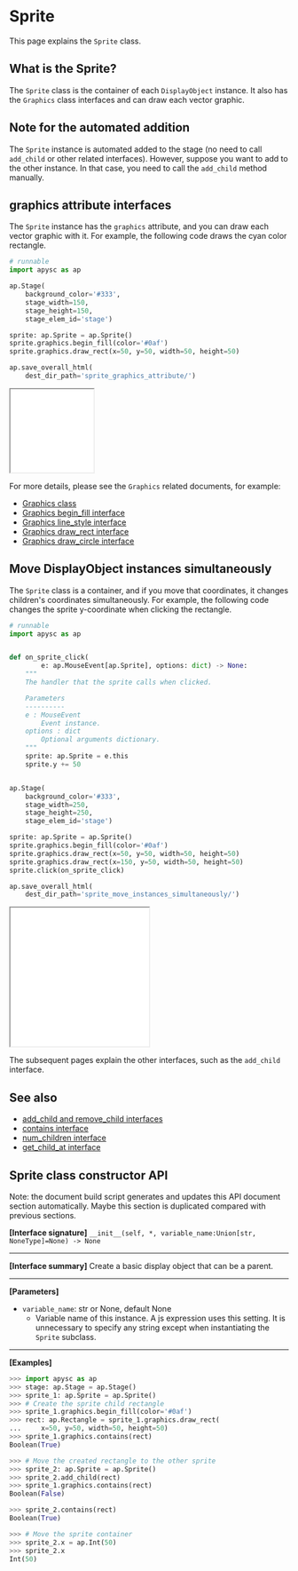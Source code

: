 # Sprite

This page explains the `Sprite` class.

## What is the Sprite?

The `Sprite` class is the container of each `DisplayObject` instance. It also has the `Graphics` class interfaces and can draw each vector graphic.

## Note for the automated addition

The `Sprite` instance is automated added to the stage (no need to call `add_child` or other related interfaces). However, suppose you want to add to the other instance. In that case, you need to call the `add_child` method manually.

## graphics attribute interfaces

The `Sprite` instance has the `graphics` attribute, and you can draw each vector graphic with it. For example, the following code draws the cyan color rectangle.

```py
# runnable
import apysc as ap

ap.Stage(
    background_color='#333',
    stage_width=150,
    stage_height=150,
    stage_elem_id='stage')

sprite: ap.Sprite = ap.Sprite()
sprite.graphics.begin_fill(color='#0af')
sprite.graphics.draw_rect(x=50, y=50, width=50, height=50)

ap.save_overall_html(
    dest_dir_path='sprite_graphics_attribute/')
```

<iframe src="static/sprite_graphics_attribute/index.html" width="150" height="150"></iframe>

For more details, please see the `Graphics` related documents, for example:

- [Graphics class](graphics.md)
- [Graphics begin_fill interface](graphics_begin_fill.md)
- [Graphics line_style interface](graphics_line_style.md)
- [Graphics draw_rect interface](graphics_draw_rect.md)
- [Graphics draw_circle interface](graphics_draw_circle.md)

## Move DisplayObject instances simultaneously

The `Sprite` class is a container, and if you move that coordinates, it changes children's coordinates simultaneously. For example, the following code changes the sprite y-coordinate when clicking the rectangle.

```py
# runnable
import apysc as ap


def on_sprite_click(
        e: ap.MouseEvent[ap.Sprite], options: dict) -> None:
    """
    The handler that the sprite calls when clicked.

    Parameters
    ----------
    e : MouseEvent
        Event instance.
    options : dict
        Optional arguments dictionary.
    """
    sprite: ap.Sprite = e.this
    sprite.y += 50


ap.Stage(
    background_color='#333',
    stage_width=250,
    stage_height=250,
    stage_elem_id='stage')

sprite: ap.Sprite = ap.Sprite()
sprite.graphics.begin_fill(color='#0af')
sprite.graphics.draw_rect(x=50, y=50, width=50, height=50)
sprite.graphics.draw_rect(x=150, y=50, width=50, height=50)
sprite.click(on_sprite_click)

ap.save_overall_html(
    dest_dir_path='sprite_move_instances_simultaneously/')
```

<iframe src="static/sprite_move_instances_simultaneously/index.html" width="250" height="250"></iframe>

The subsequent pages explain the other interfaces, such as the `add_child` interface.

## See also

- [add_child and remove_child interfaces](add_child_and_remove_child.md)
- [contains interface](contains.md)
- [num_children interface](num_children.md)
- [get_child_at interface](get_child_at.md)

## Sprite class constructor API

<!-- Docstring: apysc._display.sprite.Sprite.__init__ -->

<span class="inconspicuous-txt">Note: the document build script generates and updates this API document section automatically. Maybe this section is duplicated compared with previous sections.</span>

**[Interface signature]** `__init__(self, *, variable_name:Union[str, NoneType]=None) -> None`<hr>

**[Interface summary]** Create a basic display object that can be a parent.<hr>

**[Parameters]**

- `variable_name`: str or None, default None
  - Variable name of this instance. A js expression uses this setting. It is unnecessary to specify any string except when instantiating the `Sprite` subclass.

<hr>

**[Examples]**

```py
>>> import apysc as ap
>>> stage: ap.Stage = ap.Stage()
>>> sprite_1: ap.Sprite = ap.Sprite()
>>> # Create the sprite child rectangle
>>> sprite_1.graphics.begin_fill(color='#0af')
>>> rect: ap.Rectangle = sprite_1.graphics.draw_rect(
...     x=50, y=50, width=50, height=50)
>>> sprite_1.graphics.contains(rect)
Boolean(True)

>>> # Move the created rectangle to the other sprite
>>> sprite_2: ap.Sprite = ap.Sprite()
>>> sprite_2.add_child(rect)
>>> sprite_1.graphics.contains(rect)
Boolean(False)

>>> sprite_2.contains(rect)
Boolean(True)

>>> # Move the sprite container
>>> sprite_2.x = ap.Int(50)
>>> sprite_2.x
Int(50)
```